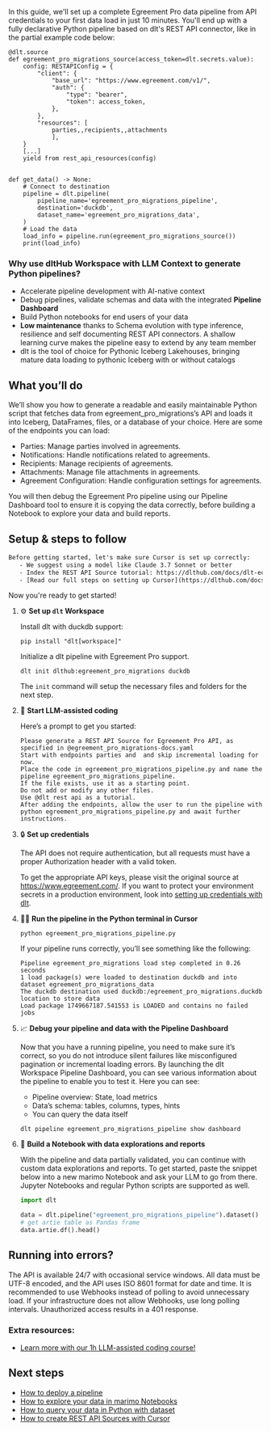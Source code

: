 In this guide, we'll set up a complete Egreement Pro data pipeline from API credentials to your first data load in just 10 minutes. You'll end up with a fully declarative Python pipeline based on dlt's REST API connector, like in the partial example code below:

```python-outcome
@dlt.source
def egreement_pro_migrations_source(access_token=dlt.secrets.value):
    config: RESTAPIConfig = {
        "client": {
            "base_url": "https://www.egreement.com/v1/",
            "auth": {
                "type": "bearer",
                "token": access_token,
            },
        },
        "resources": [
            parties,,recipients,,attachments
            ],
    }
    [...]
    yield from rest_api_resources(config)


def get_data() -> None:
    # Connect to destination
    pipeline = dlt.pipeline(
        pipeline_name='egreement_pro_migrations_pipeline',
        destination='duckdb',
        dataset_name='egreement_pro_migrations_data', 
    )
    # Load the data
    load_info = pipeline.run(egreement_pro_migrations_source())
    print(load_info) 
```

### Why use dltHub Workspace with LLM Context to generate Python pipelines?

- Accelerate pipeline development with AI-native context
- Debug pipelines, validate schemas and data with the integrated **Pipeline Dashboard**
- Build Python notebooks for end users of your data
- **Low maintenance** thanks to Schema evolution with type inference, resilience and self documenting REST API connectors. A shallow learning curve makes the pipeline easy to extend by any team member
- dlt is the tool of choice for Pythonic Iceberg Lakehouses, bringing mature data loading to pythonic Iceberg with or without catalogs

## What you’ll do

We’ll show you how to generate a readable and easily maintainable Python script that fetches data from egreement_pro_migrations’s API and loads it into Iceberg, DataFrames, files, or a database of your choice. Here are some of the endpoints you can load:

- Parties: Manage parties involved in agreements.
- Notifications: Handle notifications related to agreements.
- Recipients: Manage recipients of agreements.
- Attachments: Manage file attachments in agreements.
- Agreement Configuration: Handle configuration settings for agreements.

You will then debug the Egreement Pro pipeline using our Pipeline Dashboard tool to ensure it is copying the data correctly, before building a Notebook to explore your data and build reports.

## Setup & steps to follow

```default
Before getting started, let's make sure Cursor is set up correctly:
   - We suggest using a model like Claude 3.7 Sonnet or better
   - Index the REST API Source tutorial: https://dlthub.com/docs/dlt-ecosystem/verified-sources/rest_api/ and add it to context as **@dlt rest api**
   - [Read our full steps on setting up Cursor](https://dlthub.com/docs/dlt-ecosystem/llm-tooling/cursor-restapi#23-configuring-cursor-with-documentation)
```

Now you're ready to get started!

1. ⚙️ **Set up `dlt` Workspace**
    
    Install dlt with duckdb support:
    ```shell
    pip install "dlt[workspace]"
    ```

    Initialize a dlt pipeline with Egreement Pro support.
    ```shell
    dlt init dlthub:egreement_pro_migrations duckdb
    ```

    The `init` command will setup the necessary files and folders for the next step.
    
2. 🤠 **Start LLM-assisted coding**
    
    Here’s a prompt to get you started:
    
    ```prompt
    Please generate a REST API Source for Egreement Pro API, as specified in @egreement_pro_migrations-docs.yaml 
    Start with endpoints parties and  and skip incremental loading for now. 
    Place the code in egreement_pro_migrations_pipeline.py and name the pipeline egreement_pro_migrations_pipeline. 
    If the file exists, use it as a starting point. 
    Do not add or modify any other files. 
    Use @dlt rest api as a tutorial. 
    After adding the endpoints, allow the user to run the pipeline with python egreement_pro_migrations_pipeline.py and await further instructions.
    ```

    
3. 🔒 **Set up credentials** 
    
    The API does not require authentication, but all requests must have a proper Authorization header with a valid token.
    
    To get the appropriate API keys, please visit the original source at https://www.egreement.com/.
    If you want to protect your environment secrets in a production environment, look into [setting up credentials with dlt](https://dlthub.com/docs/walkthroughs/add_credentials).
    
4. 🏃‍♀️ **Run the pipeline in the Python terminal in Cursor**
    
    ```shell
    python egreement_pro_migrations_pipeline.py
    ```
    
    If your pipeline runs correctly, you’ll see something like the following:
    
    ```shell
    Pipeline egreement_pro_migrations load step completed in 0.26 seconds
    1 load package(s) were loaded to destination duckdb and into dataset egreement_pro_migrations_data
    The duckdb destination used duckdb:/egreement_pro_migrations.duckdb location to store data
    Load package 1749667187.541553 is LOADED and contains no failed jobs
    ```
    
5. 📈 **Debug your pipeline and data with the Pipeline Dashboard**

    Now that you have a running pipeline, you need to make sure it’s correct, so you do not introduce silent failures like misconfigured pagination or incremental loading errors. By launching the dlt Workspace Pipeline Dashboard, you can see various information about the pipeline to enable you to test it. Here you can see:
    - Pipeline overview: State, load metrics
    - Data’s schema: tables, columns, types, hints
    - You can query the data itself
    
    ```shell
    dlt pipeline egreement_pro_migrations_pipeline show dashboard
    ```
    
6. 🐍 **Build a Notebook with data explorations and reports**

    With the pipeline and data partially validated, you can continue with custom data explorations and reports. To get started, paste the snippet below into a new marimo Notebook and ask your LLM to go from there. Jupyter Notebooks and regular Python scripts are supported as well.

    
    ```python
    import dlt

   data = dlt.pipeline("egreement_pro_migrations_pipeline").dataset()
   # get artie table as Pandas frame
   data.artie.df().head()
    ```

## Running into errors?

The API is available 24/7 with occasional service windows. All data must be UTF-8 encoded, and the API uses ISO 8601 format for date and time. It is recommended to use Webhooks instead of polling to avoid unnecessary load. If your infrastructure does not allow Webhooks, use long polling intervals. Unauthorized access results in a 401 response.

### Extra resources:

- [Learn more with our 1h LLM-assisted coding course!](https://www.youtube.com/watch?v=GGid70rnJuM)

## Next steps

- [How to deploy a pipeline](https://dlthub.com/docs/walkthroughs/deploy-a-pipeline)
- [How to explore your data in marimo Notebooks](https://dlthub.com/docs/general-usage/dataset-access/marimo)
- [How to query your data in Python with dataset](https://dlthub.com/docs/general-usage/dataset-access/dataset)
- [How to create REST API Sources with Cursor](https://dlthub.com/docs/dlt-ecosystem/llm-tooling/cursor-restapi)
